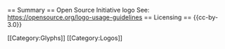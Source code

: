 == Summary ==
Open Source Initiative logo
See: https://opensource.org/logo-usage-guidelines
== Licensing ==
{{cc-by-3.0}}

[[Category:Glyphs]]
[[Category:Logos]]
